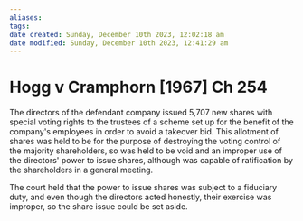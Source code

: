 ```yaml
---
aliases: 
tags: 
date created: Sunday, December 10th 2023, 12:02:18 am
date modified: Sunday, December 10th 2023, 12:41:29 am
---
```


# Hogg v Cramphorn [1967] Ch 254

The directors of the defendant company issued 5,707 new shares with special voting rights to the trustees of a scheme set up for the benefit of the company's employees in order to avoid a takeover bid. This allotment of shares was held to be for the purpose of destroying the voting control of the majority shareholders, so was held to be void and an improper use of the directors' power to issue shares, although was capable of ratification by the shareholders in a general meeting.

The court held that the power to issue shares was subject to a fiduciary duty, and even though the directors acted honestly, their exercise was improper, so the share issue could be set aside.
